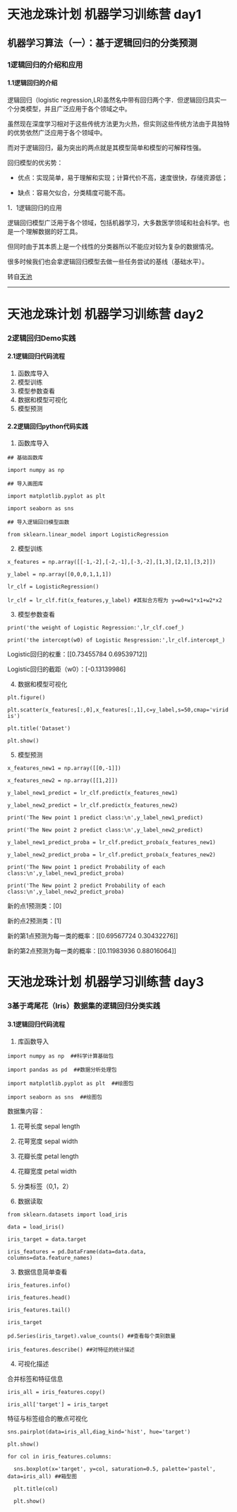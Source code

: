 # 天池龙珠计划 机器学习训练营 day1
## 机器学习算法（一）：基于逻辑回归的分类预测
### 1逻辑回归的介绍和应用
#### 1.1逻辑回归的介绍
逻辑回归（logistic regression,LR)虽然名中带有回归两个字．但逻辑回归具实一个分类模型，并且广泛应用于各个领域之中。

虽然现在深度学习相对于这些传统方法更为火热，但实则这些传统方法由于具独特的优势依然广泛应用于各个领域中。

而对于逻辑回归，最为突出的两点就是其模型简单和模型的可解释性强。

回归模型的优劣势：

- 优点：实现简单，易于理解和实现；计算代价不高，速度很快，存储资源低；

- 缺点：容易欠似合，分类精度可能不高。

1．1逻辑回归的应用

逻辑回归模型广泛用于各个领域，包括机器学习，大多数医学领域和社会科学。也是一个理解数据的好工具。

但同时由于其本质上是一个线性的分类器所以不能应对较为复杂的数据情况。

很多时候我们也会拿逻辑回归模型去做一些任务尝试的基线（基础水平）。

  转自[天池](https://dsw-dev.data.aliyun.com/?spm=5176.20222472.J_3678908510.1.1a0b67c2UeRr4Y#/?fileUrl=http://tianchi-media.oss-cn-beijing.aliyuncs.com/DSW/1back/back.ipynb&fileName=back.ipynb)

---

# 天池龙珠计划 机器学习训练营 day2
### 2逻辑回归Demo实践
#### 2.1逻辑回归代码流程
1. 函数库导入
2. 模型训练
3. 模型参数查看
4. 数据和模型可视化
5. 模型预测
#### 2.2逻辑回归python代码实践
1. 函数库导入

`## 基础函数库`

`import numpy as np`

`## 导入画图库`

`import matplotlib.pyplot as plt`

`import seaborn as sns`

`## 导入逻辑回归模型函数`

`from sklearn.linear_model import LogisticRegression`

2. 模型训练

`x_features = np.array([[-1,-2],[-2,-1],[-3,-2],[1,3],[2,1],[3,2]])`

`y_label = np.array([0,0,0,1,1,1])`

`lr_clf = LogisticRegression()`

`lr_clf = lr_clf.fit(x_features,y_label) #其拟合方程为 y=w0+w1*x1+w2*x2`

3. 模型参数查看

`print('the weight of Logistic Regression:',lr_clf.coef_)`

`print('the intercept(w0) of Logistic Resgression:',lr_clf.intercept_)`

Logistic回归的权重：[[0.73455784 0.69539712]]

Logistic回归的截距（w0）：[-0.13139986]

4. 数据和模型可视化

`plt.figure()`

`plt.scatter(x_features[:,0],x_features[:,1],c=y_label,s=50,cmap='viridis')`

`plt.title('Dataset')`

`plt.show()`

5. 模型预测

`x_features_new1 = np.array([[0,-1]])`

`x_features_new2 = np.array([[1,2]])`

`y_label_new1_predict = lr_clf.predict(x_features_new1)`

`y_label_new2_predict = lr_clf.predict(x_features_new2)`

`print('The New point 1 predict class:\n',y_label_new1_predict)`

`print('The New point 2 predict class:\n',y_label_new2_predict)`

`y_label_new1_predict_proba = lr_clf.predict_proba(x_features_new1)`

`y_label_new2_predict_proba = lr_clf.predict_proba(x_features_new2)`

`print('The New point 1 predict Probability of each class:\n',y_label_new1_predict_proba)`

`print('The New point 2 predict Probability of each class:\n',y_label_new2_predict_proba)`

新的点1预测类：[0]

新的点2预测类：[1]

新的第1点预测为每一类的概率：[[0.69567724 0.30432276]]

新的第2点预测为每一类的概率：[[0.11983936 0.88016064]]

# 天池龙珠计划 机器学习训练营 day3
### 3基于鸢尾花（Iris）数据集的逻辑回归分类实践
#### 3.1逻辑回归代码流程
1. 库函数导入

`import numpy as np  ##科学计算基础包`

`import pandas as pd  ##数据分析处理包`

`import matplotlib.pyplot as plt  ##绘图包`

`import seaborn as sns  ##绘图包`

数据集内容：

1. 花萼长度 sepal length
2. 花萼宽度 sepal width
3. 花瓣长度 petal length
4. 花瓣宽度 petal width
5. 分类标签（0,1，2）

2. 数据读取

`from sklearn.datasets import load_iris`

`data = load_iris()`

`iris_target = data.target`

`iris_features = pd.DataFrame(data=data.data, columns=data.feature_names)`

3. 数据信息简单查看

`iris_features.info()`

`iris_features.head()`

`iris_features.tail()`

`iris_target`

`pd.Series(iris_target).value_counts() ##查看每个类别数量`

`iris_features.describe() ##对特征的统计描述`

4. 可视化描述

合并标签和特征信息

`iris_all = iris_features.copy()`

`iris_all['target'] = iris_target`

特征与标签组合的散点可视化

`sns.pairplot(data=iris_all,diag_kind='hist', hue='target')`

`plt.show()`

`for col in iris_features.columns:`

`  sns.boxplot(x='target', y=col, saturation=0.5, palette='pastel', data=iris_all) ##箱型图`

`  plt.title(col)`

`  plt.show()`























